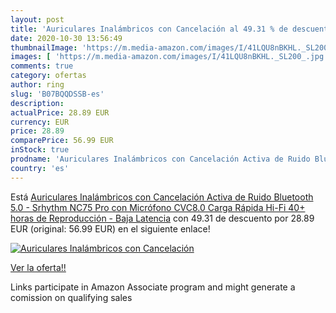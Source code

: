 ```yaml
---
layout: post
title: 'Auriculares Inalámbricos con Cancelación al 49.31 % de descuento'
date: 2020-10-30 13:56:49
thumbnailImage: 'https://m.media-amazon.com/images/I/41LQU8nBKHL._SL200_.jpg'
images: [ 'https://m.media-amazon.com/images/I/41LQU8nBKHL._SL200_.jpg' ]
comments: true
category: ofertas
author: ring
slug: 'B07BQQDSSB-es'
description:
actualPrice: 28.89 EUR
currency: EUR
price: 28.89
comparePrice: 56.99 EUR
inStock: true
prodname: 'Auriculares Inalámbricos con Cancelación Activa de Ruido Bluetooth 5.0 - Srhythm NC75 Pro con Micrófono CVC8.0  Carga Rápida  Hi-Fi  40+ horas de Reproducción - Baja Latencia'
country: 'es'
---
```


Está [Auriculares Inalámbricos con Cancelación Activa de Ruido Bluetooth 5.0 - Srhythm NC75 Pro con Micrófono CVC8.0  Carga Rápida  Hi-Fi  40+ horas de Reproducción - Baja Latencia](https://www.amazon.es/dp/B07BQQDSSB/?tag=tolees-21) con 49.31 de descuento por 28.89 EUR (original: 56.99 EUR) en el siguiente enlace!

[![Auriculares Inalámbricos con Cancelación](https://m.media-amazon.com/images/I/41LQU8nBKHL._SL200_.jpg)](https://www.amazon.es/dp/B07BQQDSSB/?tag=tolees-21)

[Ver la oferta!!](https://www.amazon.es/dp/B07BQQDSSB/?tag=tolees-21)

Links participate in Amazon Associate program and might generate a comission on qualifying sales


